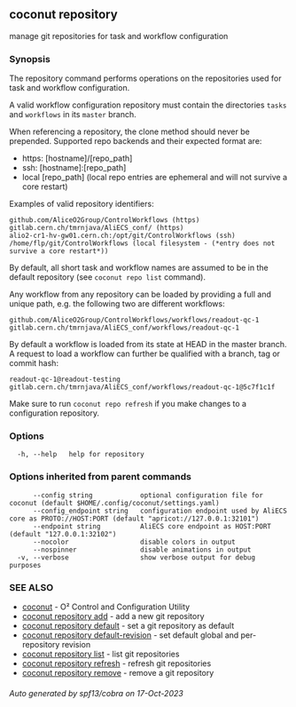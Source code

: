 ## coconut repository

manage git repositories for task and workflow configuration

### Synopsis

The repository command performs operations on the repositories used for task and workflow configuration.

A valid workflow configuration repository must contain the directories `tasks` and `workflows` in its `master` branch.

When referencing a repository, the clone method should never be prepended. Supported repo backends and their expected format are:
- https: [hostname]/[repo_path]
- ssh: [hostname]:[repo_path]
- local [repo_path] (local repo entries are ephemeral and will not survive a core restart)

Examples of valid repository identifiers:

```
github.com/AliceO2Group/ControlWorkflows (https)
gitlab.cern.ch/tmrnjava/AliECS_conf/ (https)
alio2-cr1-hv-gw01.cern.ch:/opt/git/ControlWorkflows (ssh)
/home/flp/git/ControlWorkflows (local filesystem - (*entry does not survive a core restart*))
```

By default, all short task and workflow names are assumed to be in the default repository (see `coconut repo list` command).

Any workflow from any repository can be loaded by providing a full and unique path, e.g. the following two are different workflows:
```
github.com/AliceO2Group/ControlWorkflows/workflows/readout-qc-1
gitlab.cern.ch/tmrnjava/AliECS_conf/workflows/readout-qc-1
```

By default a workflow is loaded from its state at HEAD in the master branch. A request to load a workflow can further be qualified with a branch, tag or commit hash:
```
readout-qc-1@readout-testing
gitlab.cern.ch/tmrnjava/AliECS_conf/workflows/readout-qc-1@5c7f1c1f
```

Make sure to run `coconut repo refresh` if you make changes to a configuration repository.

### Options

```
  -h, --help   help for repository
```

### Options inherited from parent commands

```
      --config string            optional configuration file for coconut (default $HOME/.config/coconut/settings.yaml)
      --config_endpoint string   configuration endpoint used by AliECS core as PROTO://HOST:PORT (default "apricot://127.0.0.1:32101")
      --endpoint string          AliECS core endpoint as HOST:PORT (default "127.0.0.1:32102")
      --nocolor                  disable colors in output
      --nospinner                disable animations in output
  -v, --verbose                  show verbose output for debug purposes
```

### SEE ALSO

* [coconut](coconut.md)	 - O² Control and Configuration Utility
* [coconut repository add](coconut_repository_add.md)	 - add a new git repository
* [coconut repository default](coconut_repository_default.md)	 - set a git repository as default
* [coconut repository default-revision](coconut_repository_default-revision.md)	 - set default global and per-repository revision
* [coconut repository list](coconut_repository_list.md)	 - list git repositories
* [coconut repository refresh](coconut_repository_refresh.md)	 - refresh git repositories
* [coconut repository remove](coconut_repository_remove.md)	 - remove a git repository

###### Auto generated by spf13/cobra on 17-Oct-2023
